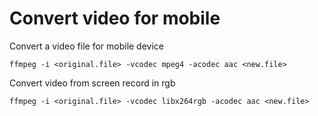 # Convert video for mobile

Convert a video file for mobile device

`ffmpeg -i <original.file> -vcodec mpeg4 -acodec aac <new.file>`



Convert video from screen record in rgb

`ffmpeg -i <original.file> -vcodec libx264rgb -acodec aac <new.file>`